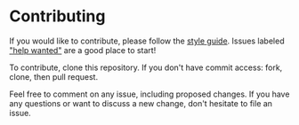 # Contributing

If you would like to contribute, please follow the [style guide](STYLE.md).
Issues labeled ["help
wanted"](https://github.com/Auth-TicTacToe-client/meta/labels/help%20wanted) are a good
place to start!

To contribute, clone this repository. If you don't have commit access: fork,
clone, then pull request.

Feel free to comment on any issue, including proposed changes. If you have any
questions or want to discuss a new change, don't hesitate to file an issue.
